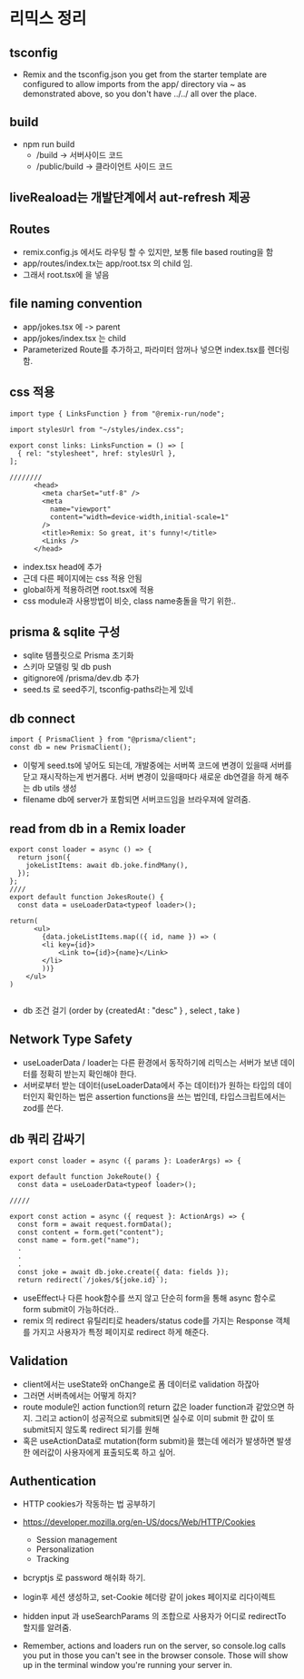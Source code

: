 # 리믹스 정리

## tsconfig
- Remix and the tsconfig.json you get from the starter template are configured to allow imports from the app/ directory via ~ as demonstrated above, so you don't have ../../ all over the place.

## build
- npm run build
  - /build -> 서버사이드 코드
  - /public/build -> 클라이언트 사이드 코드

## liveReaload는 개발단계에서 aut-refresh 제공

## Routes 
- remix.config.js 에서도 라우팅 할 수 있지만, 보통 file based routing을 함
- app/routes/index.tx는 app/root.tsx 의 child 임. 
- 그래서 root.tsx에 <Outlet /> 을 넣음

## file naming convention
- app/jokes.tsx 에 <Outlet /> -> parent
- app/jokes/index.tsx 는 child
- Parameterized Route를 추가하고, 파라미터 암꺼나 넣으면 index.tsx를 렌더링 함.

## css 적용
```
import type { LinksFunction } from "@remix-run/node";

import stylesUrl from "~/styles/index.css";

export const links: LinksFunction = () => [
  { rel: "stylesheet", href: stylesUrl },
];

////////
      <head>
        <meta charSet="utf-8" />
        <meta
          name="viewport"
          content="width=device-width,initial-scale=1"
        />
        <title>Remix: So great, it's funny!</title>
        <Links />
      </head>
```
- index.tsx head에 <Links /> 추가
- 근데 다른 페이지에는 css 적용 안됨
- global하게 적용하려면 root.tsx에 적용
- css module과 사용방법이 비슷, class name충돌을 막기 위한..

## prisma & sqlite 구성
-  sqlite 템플릿으로 Prisma 초기화
-  스키마 모델링 및 db push
- gitignore에 /prisma/dev.db 추가
-  seed.ts 로 seed주기, tsconfig-paths라는게 있네

## db connect
```
import { PrismaClient } from "@prisma/client";
const db = new PrismaClient();
```
- 이렇게 seed.ts에 넣어도 되는데, 개발중에는 서버쪽 코드에 변경이 있을때 서버를 닫고 재시작하는게 번거롭다. 서버 변경이 있을때마다 새로운 db연결을 하게 해주는 db utils 생성
- filename db에 server가 포함되면 서버코드임을 브라우져에 알려줌. 

## read from db in a Remix loader

```
export const loader = async () => {
  return json({
    jokeListItems: await db.joke.findMany(),
  });
};
////
export default function JokesRoute() {
  const data = useLoaderData<typeof loader>();

return(
      <ul>
        {data.jokeListItems.map(({ id, name }) => (
        <li key={id}>
            <Link to={id}>{name}</Link>
        </li>
        ))}
    </ul>
)
 
```
- db 조건 걸기 (order by {createdAt : "desc" } , select , take )

## Network Type Safety
- useLoaderData / loader는 다른 환경에서 동작하기에 리믹스는 서버가 보낸 데이터를 정확히 받는지 확인해야 한다.
- 서버로부터 받는 데이터(useLoaderData에서 주는 데이터)가 원하는 타입의 데이터인지 확인하는 법은 assertion functions을 쓰는 법인데, 타입스크립트에서는 zod를 쓴다. 


## db 쿼리 감싸기
```
export const loader = async ({ params }: LoaderArgs) => {

export default function JokeRoute() {
  const data = useLoaderData<typeof loader>();

/////

export const action = async ({ request }: ActionArgs) => {
  const form = await request.formData();
  const content = form.get("content");
  const name = form.get("name");
  .
  .
  .
  const joke = await db.joke.create({ data: fields });
  return redirect(`/jokes/${joke.id}`);
```
- useEffect나 다른 hook함수를 쓰지 않고 단순히 form을 통해 async 함수로 form submit이 가능하더라..
- remix 의 redirect 유틸리티로  headers/status code를 가지는 Response 객체를 가지고 사용자가 특정 페이지로 redirect 하게 해준다.


## Validation
- client에서는 useState와 onChange로 폼 데이터로 validation 하잖아
- 그러면 서버측에서는 어떻게 하지?
- route module인 action function의 return 값은 loader function과 같았으면 하지. 그리고 action이 성공적으로 submit되면 실수로 이미 submit 한 값이 또 submit되지 않도록 redirect 되기를 원해
- 혹은 useActionData로 mutation(form submit)을 했는데 에러가 발생하면 발생한 에러값이 사용자에게 표출되도록 하고 싶어. 

## Authentication
- HTTP cookies가 작동하는 법 공부하기
- https://developer.mozilla.org/en-US/docs/Web/HTTP/Cookies
  + Session management
  + Personalization
  + Tracking
 - bcryptjs 로 password 해쉬화 하기.
 -  login후 세션 생성하고, set-Cookie 헤더랑 같이 jokes 페이지로 리다이렉트  
 - hidden input 과 useSearchParams 의 조합으로 사용자가 어디로 redirectTo 할지를 알려줌.


 - Remember, actions and loaders run on the server, so console.log calls you put in those you can't see in the browser console. Those will show up in the terminal window you're running your server in.
 
